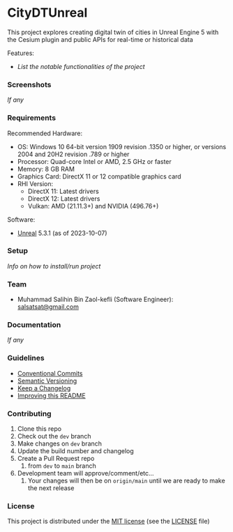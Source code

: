 # CityDTUnreal

This project explores creating digital twin of cities in Unreal Engine 5 with the Cesium plugin and public APIs for real-time or historical data

Features:

- _List the notable functionalities of the project_

### Screenshots

_If any_

### Requirements

Recommended Hardware:

- OS: Windows 10 64-bit version 1909 revision .1350 or higher, or versions 2004 and 20H2 revision .789 or higher
- Processor: Quad-core Intel or AMD, 2.5 GHz or faster
- Memory: 8 GB RAM
- Graphics Card: DirectX 11 or 12 compatible graphics card
- RHI Version:
  - DirectX 11: Latest drivers
  - DirectX 12: Latest drivers
  - Vulkan: AMD (21.11.3+) and NVIDIA (496.76+)

Software:

- [Unreal](www.unrealengine.com) 5.3.1 (as of 2023-10-07)

### Setup

_Info on how to install/run project_

### Team

- Muhammad Salihin Bin Zaol-kefli (Software Engineer): salsatsat@gmail.com

### Documentation

_If any_

### Guidelines

- [Conventional Commits](https://www.conventionalcommits.org/en/v1.0.0/)
- [Semantic Versioning](https://semver.org/)
- [Keep a Changelog](https://keepachangelog.com/en/1.0.0/)
- [Improving this README](https://www.makeareadme.com)

### Contributing

1. Clone this repo
2. Check out the `dev` branch
3. Make changes on `dev` branch
4. Update the build number and changelog
5. Create a Pull Request repo
   1. from `dev` to `main` branch
6. Development team will approve/comment/etc...
   1. Your changes will then be on `origin/main` until we are ready to make the next release

### License

This project is distributed under the [MIT license](https://en.wikipedia.org/wiki/MIT_License) (see the [LICENSE](./LICENSE.md) file)
